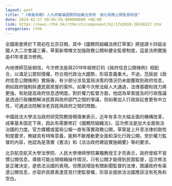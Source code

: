```yaml
---
layout: post
title: "《兩會前瞻》人大將審議國務院組織法修例　強化政務公開監督制度"
date: 2024-02-27 09:04:59.000000000 +08:00
link: https://news.rthk.hk/rthk/ch/component/k2/1742019-20240227.htm
categories: rthk
---
```


全國兩會將於下周初在北京召開，其中《國務院組織法修訂草案》將提請十四屆全國人大二次會議三審，草案新增條文加強政務公開和健全監督制度，這是法例實施逾41年來首次修例。

內地律師范辰相信，今次修法是與2019年經修訂的《政府信息公開條例》相配合，以滿足公眾知情權，符合現代政治大趨勢，形容意義重大。不過，范辰說《政府信息公開條例》實施後，有少部分涉及當局決策的情況仍未能獲取到政府信息，例如政府強制拆遷民眾房屋的案件。如果今次修法經人大通過，法律基礎和效力將更強，有助提高政府信息透明度。對於權力監督方面，他認為草案提及的行政復議是透過行政機關解決民眾與政府部門之間的爭議，但如果加入行政訴訟會更有中立性，可通過法院解決老百姓與政府之間的問題。

中國政法大學法治政府研究院教授楊偉東表示，近年有多次大幅全面的機構改革，成果基本固定下來，因此有需要修訂《國務院組織法》，這次修法是加大全面依法治國的力度。官方媒體或當局公報一直有落實政務公開，草案是上升至法律的剛性制度要求，無疑具有特殊意義，能夠不斷推動更全面和深化行政公開。至於權力監督的內容，他認為是落實《憲法》和《法治政府建設實施綱要》等的要求。

北京航空航天大學法學院、人民大學律師學院兼職教授王才亮表示，政府曾經不習慣公開信息，導致可能出現暗箱操作情況，只有公開才能得到民眾監督，這次修法是正確決定，是依法治國的表現。但應該增設有關新聞監督的法律，既讓政府有渠道公開信息，亦容許民眾表達意見行使監督權，形容全面依法治國應該沒有死角和空白。
